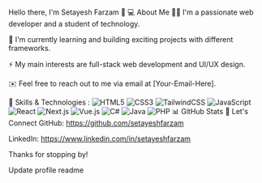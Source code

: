 Hello there, I'm Setayesh Farzam 👋
💻 About Me
🧑‍💻 I'm a passionate web developer and a student of technology.

🌱 I'm currently learning and building exciting projects with different frameworks.

⚡️ My main interests are full-stack web development and UI/UX design.

✉️ Feel free to reach out to me via email at [Your-Email-Here].

🚀 Skills & Technologies :
![HTML5](https://img.shields.io/badge/HTML5-E34F26?style=for-the-badge&logo=html5&logoColor=white)
![CSS3](https://img.shields.io/badge/CSS3-1572B6?style=for-the-badge&logo=css3&logoColor=white)
![TailwindCSS](https://img.shields.io/badge/tailwindcss-%2338B2AC.svg?style=for-the-badge&logo=tailwind-css&logoColor=white)
![JavaScript](https://img.shields.io/badge/javascript-%23323330.svg?style=for-the-badge&logo=javascript&logoColor=%23F7DF1E)
![React](https://img.shields.io/badge/react-%2320232A.svg?style=for-the-badge&logo=react&logoColor=%2361DAFB)
![Next.js](https://img.shields.io/badge/next.js-000000?style=for-the-badge&logo=next.js&logoColor=white)
![Vue.js](https://img.shields.io/badge/vue.js-4FC08D?style=for-the-badge&logo=vuedotjs&logoColor=white)
![C#](https://img.shields.io/badge/c%23-239120?style=for-the-badge&logo=c-sharp&logoColor=white)
![Java](https://img.shields.io/badge/java-%23ED8B00.svg?style=for-the-badge&logo=openjdk&logoColor=white)
![PHP](https://img.shields.io/badge/php-%23777BB4.svg?style=for-the-badge&logo=php&logoColor=white)
📊 GitHub Stats
🔗 Let's Connect
GitHub: https://github.com/setayeshfarzam

LinkedIn: https://www.linkedin.com/in/setayeshfarzam

Thanks for stopping by!

Update profile readme
